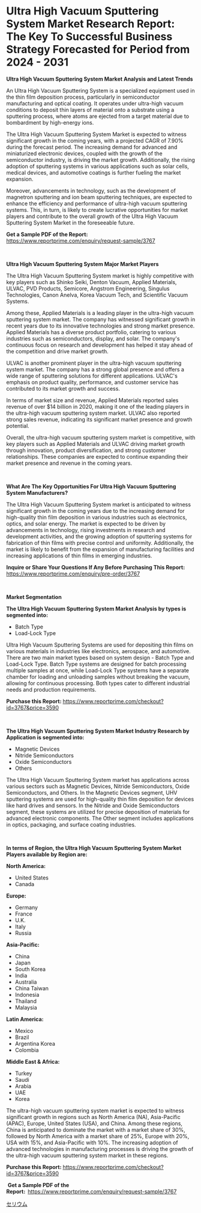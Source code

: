 <p><h1>Ultra High Vacuum Sputtering System Market Research Report: The Key To Successful Business Strategy Forecasted for Period from 2024 - 2031</h1></p><p><strong>Ultra High Vacuum Sputtering System Market Analysis and Latest Trends</strong></p>
<p><p>An Ultra High Vacuum Sputtering System is a specialized equipment used in the thin film deposition process, particularly in semiconductor manufacturing and optical coating. It operates under ultra-high vacuum conditions to deposit thin layers of material onto a substrate using a sputtering process, where atoms are ejected from a target material due to bombardment by high-energy ions.</p><p>The Ultra High Vacuum Sputtering System Market is expected to witness significant growth in the coming years, with a projected CAGR of 7.90% during the forecast period. The increasing demand for advanced and miniaturized electronic devices, coupled with the growth of the semiconductor industry, is driving the market growth. Additionally, the rising adoption of sputtering systems in various applications such as solar cells, medical devices, and automotive coatings is further fueling the market expansion.</p><p>Moreover, advancements in technology, such as the development of magnetron sputtering and ion beam sputtering techniques, are expected to enhance the efficiency and performance of ultra-high vacuum sputtering systems. This, in turn, is likely to create lucrative opportunities for market players and contribute to the overall growth of the Ultra High Vacuum Sputtering System Market in the foreseeable future.</p></p>
<p><strong>Get a Sample PDF of the Report:&nbsp;</strong> <a href="https://www.reportprime.com/enquiry/request-sample/3767">https://www.reportprime.com/enquiry/request-sample/3767</a></p>
<p>&nbsp;</p>
<p><strong>Ultra High Vacuum Sputtering System Major Market Players</strong></p>
<p><p>The Ultra High Vacuum Sputtering System market is highly competitive with key players such as Shinko Seiki, Denton Vacuum, Applied Materials, ULVAC, PVD Products, Semicore, Angstrom Engineering, Singulus Technologies, Canon Anelva, Korea Vacuum Tech, and Scientific Vacuum Systems.</p><p>Among these, Applied Materials is a leading player in the ultra-high vacuum sputtering system market. The company has witnessed significant growth in recent years due to its innovative technologies and strong market presence. Applied Materials has a diverse product portfolio, catering to various industries such as semiconductors, display, and solar. The company's continuous focus on research and development has helped it stay ahead of the competition and drive market growth.</p><p>ULVAC is another prominent player in the ultra-high vacuum sputtering system market. The company has a strong global presence and offers a wide range of sputtering solutions for different applications. ULVAC's emphasis on product quality, performance, and customer service has contributed to its market growth and success.</p><p>In terms of market size and revenue, Applied Materials reported sales revenue of over $14 billion in 2020, making it one of the leading players in the ultra-high vacuum sputtering system market. ULVAC also reported strong sales revenue, indicating its significant market presence and growth potential.</p><p>Overall, the ultra-high vacuum sputtering system market is competitive, with key players such as Applied Materials and ULVAC driving market growth through innovation, product diversification, and strong customer relationships. These companies are expected to continue expanding their market presence and revenue in the coming years.</p></p>
<p>&nbsp;</p>
<p><strong>What Are The Key Opportunities For Ultra High Vacuum Sputtering System Manufacturers?</strong></p>
<p><p>The Ultra High Vacuum Sputtering System market is anticipated to witness significant growth in the coming years due to the increasing demand for high-quality thin film deposition in various industries such as electronics, optics, and solar energy. The market is expected to be driven by advancements in technology, rising investments in research and development activities, and the growing adoption of sputtering systems for fabrication of thin films with precise control and uniformity. Additionally, the market is likely to benefit from the expansion of manufacturing facilities and increasing applications of thin films in emerging industries.</p></p>
<p><strong>Inquire or Share Your Questions If Any Before Purchasing This Report:</strong> <a href="https://www.reportprime.com/enquiry/pre-order/3767">https://www.reportprime.com/enquiry/pre-order/3767</a></p>
<p>&nbsp;</p>
<p><strong>Market Segmentation</strong></p>
<p><strong>The Ultra High Vacuum Sputtering System Market Analysis by types is segmented into:</strong></p>
<p><ul><li>Batch Type</li><li>Load-Lock Type</li></ul></p>
<p><p>Ultra High Vacuum Sputtering Systems are used for depositing thin films on various materials in industries like electronics, aerospace, and automotive. There are two main market types based on system design - Batch Type and Load-Lock Type. Batch Type systems are designed for batch processing multiple samples at once, while Load-Lock Type systems have a separate chamber for loading and unloading samples without breaking the vacuum, allowing for continuous processing. Both types cater to different industrial needs and production requirements.</p></p>
<p><strong>Purchase this Report:&nbsp;</strong><a href="https://www.reportprime.com/checkout?id=3767&price=3590">https://www.reportprime.com/checkout?id=3767&price=3590</a></p>
<p>&nbsp;</p>
<p><strong>The Ultra High Vacuum Sputtering System Market Industry Research by Application is segmented into:</strong></p>
<p><ul><li>Magnetic Devices</li><li>Nitride Semiconductors</li><li>Oxide Semiconductors</li><li>Others</li></ul></p>
<p><p>The Ultra High Vacuum Sputtering System market has applications across various sectors such as Magnetic Devices, Nitride Semiconductors, Oxide Semiconductors, and Others. In the Magnetic Devices segment, UHV sputtering systems are used for high-quality thin film deposition for devices like hard drives and sensors. In the Nitride and Oxide Semiconductors segment, these systems are utilized for precise deposition of materials for advanced electronic components. The Other segment includes applications in optics, packaging, and surface coating industries.</p></p>
<p>&nbsp;</p>
<p><strong>In terms of Region, the Ultra High Vacuum Sputtering System Market Players available by Region are:</strong></p>
<p>
    <p> <strong> North America: </strong>
        <ul>
            <li>United States</li>
            <li>Canada</li>
        </ul>
        </p> 
    <p> <strong> Europe: </strong>
        <ul>
            <li>Germany</li>
            <li>France</li>
            <li>U.K.</li>
            <li>Italy</li>
            <li>Russia</li>
        </ul>
        </p> 
    <p> <strong> Asia-Pacific: </strong>
        <ul>
            <li>China</li>
            <li>Japan</li>
            <li>South Korea</li>
            <li>India</li>
            <li>Australia</li>
            <li>China Taiwan</li>
            <li>Indonesia</li>
            <li>Thailand</li>
            <li>Malaysia</li>
        </ul>
        </p> 
    <p> <strong> Latin America: </strong>
        <ul>
            <li>Mexico</li>
            <li>Brazil</li>
            <li>Argentina Korea</li>
            <li>Colombia</li>
        </ul>
        </p> 
    <p> <strong> Middle East & Africa: </strong>
        <ul>
            <li>Turkey</li>
            <li>Saudi</li>
            <li>Arabia</li>
            <li>UAE</li>
            <li>Korea</li>
        </ul>
    </p>
    </p>
<p><p>The ultra-high vacuum sputtering system market is expected to witness significant growth in regions such as North America (NA), Asia-Pacific (APAC), Europe, United States (USA), and China. Among these regions, China is anticipated to dominate the market with a market share of 30%, followed by North America with a market share of 25%, Europe with 20%, USA with 15%, and Asia-Pacific with 10%. The increasing adoption of advanced technologies in manufacturing processes is driving the growth of the ultra-high vacuum sputtering system market in these regions.</p></p>
<p><strong>Purchase this Report: </strong><a href="https://www.reportprime.com/checkout?id=3767&price=3590">https://www.reportprime.com/checkout?id=3767&price=3590</a></p>
<p>&nbsp;<strong>Get a Sample PDF of the Report:&nbsp;&nbsp;</strong><a href="https://www.reportprime.com/enquiry/request-sample/3767">https://www.reportprime.com/enquiry/request-sample/3767</a></p>
<p><strong></strong></p>
<p><p><a href="https://github.com/qwpelcjko9242629/Market-Research-Report-List-1/blob/main/329414414658.md">セリウム</a></p></p>